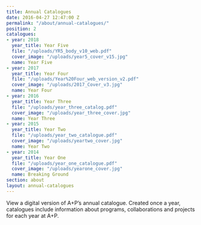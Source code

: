 ```yaml
---
title: Annual Catalogues
date: 2016-04-27 12:47:00 Z
permalink: "/about/annual-catalogues/"
position: 2
catalogues:
- year: 2018
  year_title: Year Five
  file: "/uploads/YR5_body_v10_web.pdf"
  cover_image: "/uploads/year5_cover_v15.jpg"
  name: Year Five
- year: 2017
  year_title: Year Four
  file: "/uploads/Year%20Four_web_version_v2.pdf"
  cover_image: "/uploads/2017_Cover_v3.jpg"
  name: Year Four
- year: 2016
  year_title: Year Three
  file: "/uploads/year_three_catalog.pdf"
  cover_image: "/uploads/year_three_cover.jpg"
  name: Year Three
- year: 2015
  year_title: Year Two
  file: "/uploads/year_two_catalogue.pdf"
  cover_image: "/uploads/yeartwo_cover.jpg"
  name: Year Two
- year: 2014
  year_title: Year One
  file: "/uploads/year_one_catalogue.pdf"
  cover_image: "/uploads/yearone_cover.jpg"
  name: Breaking Ground
section: about
layout: annual-catalogues
---
```


View a digital version of A+P’s annual catalogue. Created once a year, catalogues include information about programs, collaborations and projects for each year at A+P.